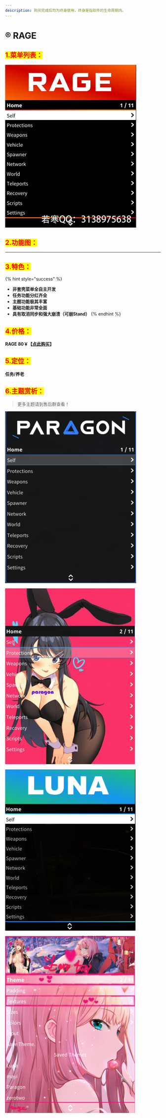 ```yaml
---
description: 购买完成后均为终身使用，终身是指软件的生命周期内。
---
```


# ® RAGE

## <mark style="color:red;">1.菜单列表：</mark>

![](assets/列表.png)

## <mark style="color:red;">2.功能图：</mark>

****

## <mark style="color:red;">3.特色：</mark>

{% hint style="success" %}
* **非套壳菜单全自主开发**
* **任务功能分红齐全**
* **主题功能极其丰富**
* **基础功能非常全面**
* **具有取消同步和强大崩溃（可崩Stand）**
{% endhint %}

## <mark style="color:red;">4.价格：</mark>

&#x20;**RAGE    80￥【**[**点此购买**](https://ruohanfkw.shop)**】**

## <mark style="color:red;">5.定位：</mark>

**任务/养老**

## <mark style="color:red;">6.主题赏析：</mark>

> 更多主题请到售后群查看！

![](assets/image-20220404215104235.png)

![](assets/image-20220404215123922.png)

![](assets/image-20220404215138012.png)

![](assets/image-20220404215154855.png)
